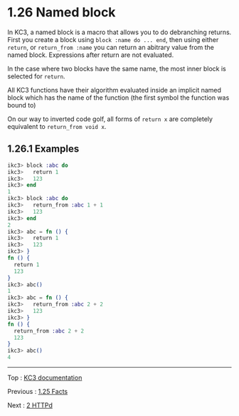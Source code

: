 # 1.26 Named block

In KC3, a named block is a macro that allows you to do debranching
returns. First you create a block using `block :name do ... end`,
then using either `return`, or `return_from :name` you can return
an abitrary value from the named block. Expressions after return
are not evaluated.

In the case where two blocks have the same name, the most inner block
is selected for `return`.

All KC3 functions have their algorithm evaluated inside an implicit
named block which has the name of the function (the first symbol the
function was bound to)

On our way to inverted code golf, all forms of `return x` are
completely equivalent to `return_from void x`.

## 1.26.1 Examples

```elixir
ikc3> block :abc do
ikc3>   return 1
ikc3>   123
ikc3> end
1
ikc3> block :abc do
ikc3>   return_from :abc 1 + 1
ikc3>   123
ikc3> end
2
ikc3> abc = fn () {
ikc3>   return 1
ikc3>   123
ikc3> }
fn () {
  return 1
  123
}
ikc3> abc()
1
ikc3> abc = fn () {
ikc3>   return_from :abc 2 + 2
ikc3>   123
ikc3> }
fn () {
  return_from :abc 2 + 2
  123
}
ikc3> abc()
4
```

---

Top : [KC3 documentation](/doc/)

Previous : [1.25 Facts](1.25_Facts)

Next : [2 HTTPd](../2_HTTPd)
